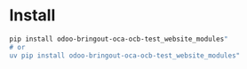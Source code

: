 # Install

```bash
pip install odoo-bringout-oca-ocb-test_website_modules"
# or
uv pip install odoo-bringout-oca-ocb-test_website_modules"
```
